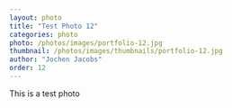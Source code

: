 ```yaml
---
layout: photo
title: "Test Photo 12"
categories: photo
photo: /photos/images/portfolio-12.jpg
thumbnail: /photos/images/thumbnails/portfolio-12.jpg
author: "Jochen Jacobs"
order: 12
---
```


This is a test photo
